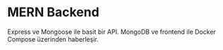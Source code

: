 # MERN Backend

Express ve Mongoose ile basit bir API. MongoDB ve frontend ile Docker Compose üzerinden haberleşir.
